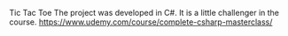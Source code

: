 Tic Tac Toe 
The project was developed in C#. It is a little challenger in the course.
https://www.udemy.com/course/complete-csharp-masterclass/
